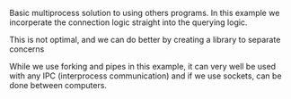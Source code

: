 Basic multiprocess solution to using others programs. In this example we incorperate the connection logic straight into the querying logic. 

This is not optimal, and we can do better by creating a library to separate concerns

While we use forking and pipes in this example, it can very well be used with any IPC (interprocess communication) and if we use sockets, can be done between computers. 